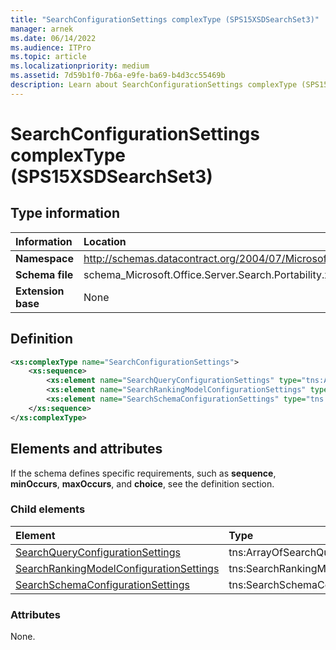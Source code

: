 ```yaml
---
title: "SearchConfigurationSettings complexType (SPS15XSDSearchSet3)"
manager: arnek
ms.date: 06/14/2022
ms.audience: ITPro
ms.topic: article
ms.localizationpriority: medium
ms.assetid: 7d59b1f0-7b6a-e9fe-ba69-b4d3cc55469b
description: Learn about SearchConfigurationSettings complexType (SPS15XSDSearchSet3).
---
```


# SearchConfigurationSettings complexType (SPS15XSDSearchSet3)



## Type information

|Information|Location|
|:-----|:-----|
|**Namespace** |http://schemas.datacontract.org/2004/07/Microsoft.Office.Server.Search.Portability  |
|**Schema file** |schema_Microsoft.Office.Server.Search.Portability.xsd  |
|**Extension base** |None |

## Definition

```XML
<xs:complexType name="SearchConfigurationSettings">
    <xs:sequence>
        <xs:element name="SearchQueryConfigurationSettings" type="tns:ArrayOfSearchQueryConfigurationSettings" minOccurs="0"></xs:element>
        <xs:element name="SearchRankingModelConfigurationSettings" type="tns:SearchRankingModelConfigurationSettings" minOccurs="0"></xs:element>
        <xs:element name="SearchSchemaConfigurationSettings" type="tns:SearchSchemaConfigurationSettings" minOccurs="0"></xs:element>
    </xs:sequence>
</xs:complexType>

```

## Elements and attributes

If the schema defines specific requirements, such as **sequence**, **minOccurs**, **maxOccurs**, and **choice**, see the definition section.

### Child elements

|**Element**|**Type**|**Description**|
|:-----|:-----|:-----|
|[SearchQueryConfigurationSettings](searchqueryconfigurationsettings-element-searchconfigurationsettings-complextype.md) <br/> |tns:ArrayOfSearchQueryConfigurationSettings  <br/> ||
|[SearchRankingModelConfigurationSettings](searchrankingmodelconfigurationsettings-element-searchconfigurationsettings-comp.md) <br/> |tns:SearchRankingModelConfigurationSettings  <br/> ||
|[SearchSchemaConfigurationSettings](searchschemaconfigurationsettings-element-searchconfigurationsettings-complextyp.md) <br/> |tns:SearchSchemaConfigurationSettings  <br/> ||

### Attributes

None.
